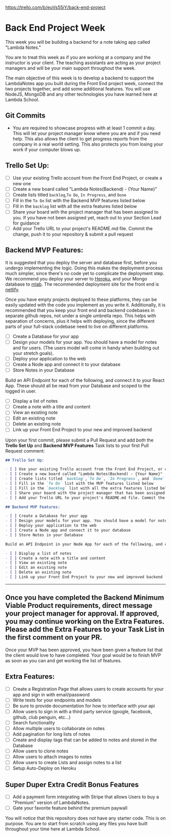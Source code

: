 https://trello.com/b/euVs55iY/back-end-project

# Back End Project Week

This week you will be building a backend for a note taking app called "Lambda Notes."

You are to treat this week as if you are working at a company and the instructor is your client. The teaching assistants are acting as your project managers and will be your main support throughout the week.

The main objective of this week is to develop a backend to support the LambdaNotes app you built during the Front End project week, connect the two projects together, and add some additional features. You will use NodeJS, MongoDB and any other technologies you have learned here at Lambda School.

## Git Commits

- You are required to showcase progress with at least 1 commit a day. This will let your project manager know where you are and if you need help. This also allows the client to get progress reports from the company in a real world setting. This also protects you from losing your work if your computer blows up.

## Trello Set Up:

- [ ] Use your existing Trello account from the Front End Project, or create a new one
- [ ] Create a new board called "Lambda Notes(Backend) - {Your Name}"
- [ ] Create lists titled `backlog`,`To Do`, `In Progress`, and `Done`
- [ ] Fill in the `To Do` list with the Backend MVP features listed below
- [ ] Fill in the `backlog` list with all the extra features listed below
- [ ] Share your board with the project manager that has been assigned to you. If you have not been assigned yet, reach out to your Section Lead for guidance
- [ ] Add your Trello URL to your project's README.md file. Commit the change, push it to your repository & submit a pull request

## Backend MVP Features:

It is suggested that you deploy the server and database first, before you undergo implementing the logic. Doing this makes the deployment process much simpler, since there's no code yet to complicate the deployment step. We recommend you deploy your server to [Heroku](https://devcenter.heroku.com/articles/getting-started-with-nodejs#introduction), and your Mongo database to [mlab](https://docs.mlab.com/). The recommended deployment site for the front end is [netlify](https://www.netlify.com/blog/2016/09/29/a-step-by-step-guide-deploying-on-netlify/).

Once you have empty projects deployed to these platforms, they can be easily updated with the code you implement as you write it. Additionally, it is recommended that you keep your front end and backend codebases in separate github repos, not under a single umbrella repo. This helps with separation of concerns, plus it helps with deploying, since the different parts of your full-stack codebase need to live on different platforms.

- [ ] Create a Database for your app
- [ ] Design your models for your app. You should have a model for notes and for users. (The users model will come in handy when building out your stretch goals).
- [ ] Deploy your application to the web
- [ ] Create a Node app and connect it to your database
- [ ] Store Notes in your Database

Build an API Endpoint for each of the following, and connect it to your React App. These should all be read from your Database and scoped to the logged in user.

- [ ] Display a list of notes
- [ ] Create a note with a title and content
- [ ] View an existing note
- [ ] Edit an existing note
- [ ] Delete an existing note
- [ ] Link up your Front End Project to your new and improved backend

Upon your first commit, please submit a Pull Request and add _both_ the **Trello Set Up** and **Backend MVP Features** Task lists to your first Pull Request comment:

```markdown
## Trello Set Up:

- [ ] Use your existing Trello account from the Front End Project, or create a new one
- [ ] Create a new board called "Lambda Notes(Backend) - {Your Name}"
- [ ] Create lists titled `backlog`,`To Do`, `In Progress`, and `Done`
- [ ] Fill in the `To Do` list with the MVP features listed below
- [ ] Fill in the `backlog` list with all the extra features listed below
- [ ] Share your board with the project manager that has been assigned to you. If you have not been assigned yet, reach out to your Section Lead for guidance
- [ ] Add your Trello URL to your project's README.md file. Commit the change, push it to your repository & submit a pull request

## Backend MVP Features:

- [ ] Create a Database for your app
- [ ] Design your models for your app. You should have a model for notes and for users. (The users model will come in handy when building out your stretch goals).
- [ ] Deploy your application to the web
- [ ] Create a Node app and connect it to your database
- [ ] Store Notes in your Database

Build an API Endpoint in your Node App for each of the following, and connect them to your React App. These should all be read from your Database and scoped to the logged in user.

- [ ] Display a list of notes
- [ ] Create a note with a title and content
- [ ] View an existing note
- [ ] Edit an existing note
- [ ] Delete an existing note
- [ ] Link up your Front End Project to your new and improved backend
```

---

## Once you have completed the Backend Minimum Viable Product requirements, direct message your project manager for approval. If approved, you may continue working on the Extra Features. Please add the Extra Features to your Task List in the first comment on your PR.

Once your MVP has been approved, you have been given a feature list that the client would love to have completed. Your goal would be to finish MVP as soon as you can and get working the list of features.

## Extra Features:

- [ ] Create a Registration Page that allows users to create accounts for your app and sign in with email/password
- [ ] Write tests for your endpoints and models
- [ ] Be sure to provide documentation for how to interface with your api
- [ ] Allow users to sign in with a third party service (google, facebook, github, club penguin, etc...)
- [ ] Search functionality
- [ ] Allow multiple users to collaborate on notes
- [ ] Add pagination for long lists of notes
- [ ] Create and display tags that can be added to notes and stored in the Database
- [ ] Allow users to clone notes
- [ ] Allow users to attach images to notes
- [ ] Allow users to create Lists and assign notes to a list
- [ ] Setup Auto-Deploy on Heroku

## Super Duper Extra Credit Bonus Features

- [ ] Add a payment form integrating with Stripe that allows Users to buy a "Premium" version of LambdaNotes.
- [ ] Gate your favorite feature behind the premium paywall

You will notice that this repository does not have any starter code. This is on purpose. You are to start from scratch using any files you have built throughout your time here at Lambda School.
